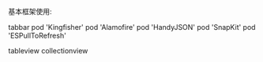   基本框架使用:
  
  tabbar
  pod 'Kingfisher'
  pod 'Alamofire'
  pod 'HandyJSON'
  pod 'SnapKit'
  pod 'ESPullToRefresh'


tableview
collectionview
